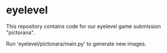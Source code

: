 # eyelevel
This repository contains code for our eyelevel game submission "pictorana".

Run 'eyelevel/pictonara/main.py' to generate new images.